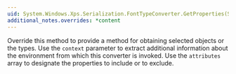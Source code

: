 ```yaml
---
uid: System.Windows.Xps.Serialization.FontTypeConverter.GetProperties(System.ComponentModel.ITypeDescriptorContext,System.Object,System.Attribute[])
additional_notes.overrides: *content
---
```


<p>Override this method to provide a method for obtaining selected <xref href="System.ComponentModel.PropertyDescriptor"></xref> objects or the types. Use the <code>context</code> parameter to extract additional information about the environment from which this converter is invoked. Use the <code>attributes</code> array to designate the properties to include or to exclude.</p>


